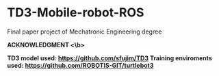 # TD3-Mobile-robot-ROS

Final paper project of Mechatronic Engineering degree 

<b> ACKNOWLEDGMENT <\b>

TD3 model used: https://github.com/sfujim/TD3
Training enviroments used: https://github.com/ROBOTIS-GIT/turtlebot3
